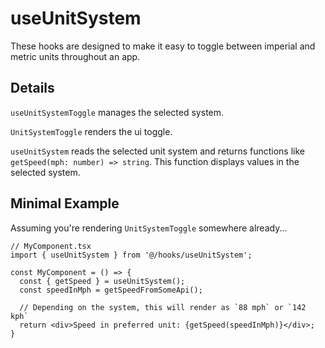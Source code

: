 # useUnitSystem

These hooks are designed to make it easy to toggle between imperial and metric
units throughout an app.

## Details

`useUnitSystemToggle` manages the selected system.

`UnitSystemToggle` renders the ui toggle.

`useUnitSystem` reads the selected unit system and returns functions like 
`getSpeed(mph: number) => string`. This function displays values in the selected system.

## Minimal Example

Assuming you're rendering `UnitSystemToggle` somewhere already...

```tsx
// MyComponent.tsx	
import { useUnitSystem } from '@/hooks/useUnitSystem';

const MyComponent = () => {
  const { getSpeed } = useUnitSystem();
  const speedInMph = getSpeedFromSomeApi();

  // Depending on the system, this will render as `88 mph` or `142 kph`
  return <div>Speed in preferred unit: {getSpeed(speedInMph)}</div>;
}
```
